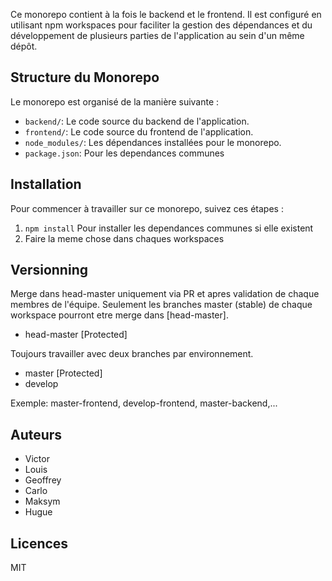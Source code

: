 Ce monorepo contient à la fois le backend et le frontend. Il est configuré en utilisant npm workspaces pour faciliter la gestion des dépendances et du développement de plusieurs parties de l'application au sein d'un même dépôt.

## Structure du Monorepo

Le monorepo est organisé de la manière suivante :

- `backend/`: Le code source du backend de l'application.
- `frontend/`: Le code source du frontend de l'application.
- `node_modules/`: Les dépendances installées pour le monorepo.
- `package.json`: Pour les dependances communes

## Installation

Pour commencer à travailler sur ce monorepo, suivez ces étapes :

1. ``npm install`` Pour installer les dependances communes si elle existent
2.  Faire la meme chose dans chaques workspaces

## Versionning

Merge dans head-master uniquement via PR et apres validation de chaque membres de l'équipe. Seulement les branches master (stable) de chaque workspace pourront etre merge dans [head-master].
- head-master [Protected] 

Toujours travailler avec deux branches par environnement. 
- master [Protected]
- develop 

Exemple: master-frontend, develop-frontend, master-backend,...

## Auteurs

- Victor
- Louis
- Geoffrey
- Carlo
- Maksym
- Hugue

## Licences
MIT 